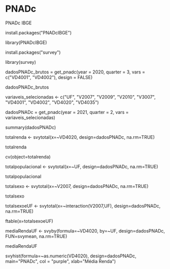 # PNADc
PNADc IBGE


install.packages("PNADcIBGE")

library(PNADcIBGE)

install.packages("survey")

library(survey)

dadosPNADc_brutos = get_pnadc(year = 2020, quarter = 3, vars = c("VD4001", "VD4002"), design = FALSE)

dadosPNADc_brutos

variaveis_selecionadas <- c("UF", "V2007", "V2009", "V2010", "V3007", "VD4001", "VD4002", "VD4020", "VD4035")

dadosPNADc = get_pnadc(year = 2021, quarter = 2, vars = variaveis_selecionadas)

summary(dadosPNADc)

totalrenda <- svytotal(x=~VD4020, design=dadosPNADc, na.rm=TRUE)

totalrenda

cv(object=totalrenda)

totalpopulacional <- svytotal(x=~UF, design=dadosPNADc, na.rm=TRUE)

totalpopulacional

totalsexo <- svytotal(x=~V2007, design=dadosPNADc, na.rm=TRUE)

totalsexo

totalsexoeUF <- svytotal(x=~interaction(V2007,UF), design=dadosPNADc, na.rm=TRUE)

ftable(x=totalsexoeUF)

mediaRendaUF <- svyby(formula=~VD4020, by=~UF, design=dadosPNADc, FUN=svymean, na.rm=TRUE)

mediaRendaUF

svyhist(formula=~as.numeric(VD4020), design=dadosPNADc, main="PNADc", col = "purple", xlab="Média Renda")


